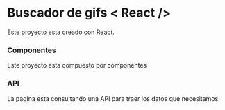 # Buscador de gifs < React />

Este proyecto esta creado con React.

### Componentes

Este proyecto esta compuesto por componentes 

### API
La pagina esta consultando una API para traer los datos que necesitamos 
